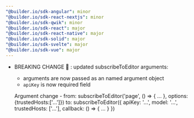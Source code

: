 ```yaml
---
"@builder.io/sdk-angular": minor
"@builder.io/sdk-react-nextjs": minor
"@builder.io/sdk-qwik": minor
"@builder.io/sdk-react": major
"@builder.io/sdk-react-native": major
"@builder.io/sdk-solid": major
"@builder.io/sdk-svelte": major
"@builder.io/sdk-vue": major
---
```


- BREAKING CHANGE 🧨 : updated subscribeToEditor arguments:
    - arguments are now passed as an named argument object
    - `apiKey` is now required field

    Argument change -
    from:
        subscribeToEditor('page', () => { ... }, options: {trustedHosts:['...']})
    to:
        subscribeToEditor({
            apiKey: '...',
            model: '...',
            trustedHosts: ['...'],
            callback: () => { ... }
        })
